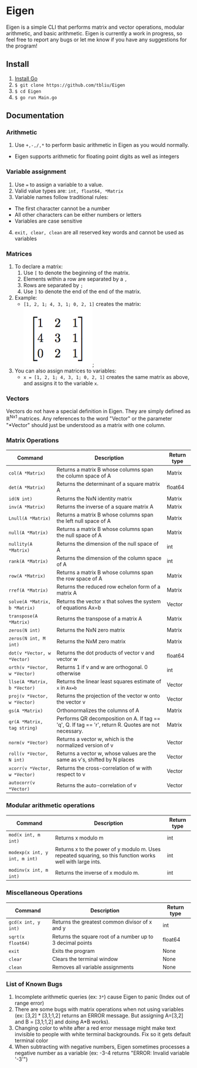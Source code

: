 # Eigen
Eigen is a simple CLI that performs matrix and vector operations, modular arithmetic, and basic arithmetic. 
Eigen is currently a work in progress, so feel free to report any bugs or let me know if you have any suggestions for the program!

## Install
1. [Install Go](https://golang.org/dl/)
2. `$ git clone https://github.com/tbliu/Eigen`
3. `$ cd Eigen`
4. `$ go run Main.go`

## Documentation 

### Arithmetic
1. Use `+,-,/,*` to perform basic arithmetic in Eigen as you would normally.
  * Eigen supports arithmetic for floating point digits as well as integers
  
### Variable assignment
1. Use `=` to assign a variable to a value.
2. Valid value types are: `int, float64, *Matrix`
3. Variable names follow traditional rules:
  * The first character cannot be a number
  * All other characters can be either numbers or letters
  * Variables are case sensitive 
4. `exit, clear, clean` are all reserved key words and cannot be used as variables

### Matrices
1. To declare a matrix:
    1. Use `[` to denote the beginning of the matrix.
    2. Elements within a row are separated by a `,`
    3. Rows are separated by `;`
    4. Use `]` to denote the end of the end of the matrix.
2. Example:
    * `[1, 2, 1; 4, 3, 1; 0, 2, 1]` creates the matrix: <br />
    ![alt text](https://github.com/tbliu/Eigen/blob/master/assets/images/matrix_example_3x3.jpg.png "Example matrix");
3. You can also assign matrices to variables: 
    * `x = [1, 2, 1; 4, 3, 1; 0, 2, 1]` creates the same matrix as above, and assigns it to the variable `x`.

### Vectors
Vectors do not have a special definition in Eigen. They are simply defined as ℝ<sup>Nx1</sup> matrices. Any references to the word "Vector" or the parameter "\*Vector" should just be understood as a matrix with one column.
    
### Matrix Operations
Command                              | Description                                                    | Return type
------------------------------------ | -------------                                                  | --------------
`col(A *Matrix)`                     | Returns a matrix B whose columns span the column space of A    | Matrix
`det(A *Matrix)`                     | Returns the determinant of a square matrix A                   | float64
`id(N int)`                          | Returns the NxN identity matrix                                | Matrix
`inv(A *Matrix)`                     | Returns the inverse of a square matrix A                       | Matrix
`Lnull(A *Matrix)`                   | Returns a matrix B whose columns span the left null space of A | Matrix
`null(A *Matrix)`                    | Returns a matrix B whose columns span the null space of A      | Matrix
`nullity(A *Matrix)`                 | Returns the dimension of the null space of A                   | int
`rank(A *Matrix)`                    | Returns the dimension of the column space of A                 | int
`row(A *Matrix)`                     | Returns a matrix B whose columns span the row space of A       | Matrix
`rref(A *Matrix)`                    | Returns the reduced row echelon form of a matrix A             | Matrix
`solve(A *Matrix, b *Matrix)`        | Returns the vector x that solves the system of equations Ax=b  | Vector 
`transpose(A *Matrix)`               | Returns the transpose of a matrix A                            | Matrix
`zeros(N int)`                       | Returns the NxN zero matrix                                    | Matrix
`zeros(N int, M int)`                | Returns the NxM zero matrix                                    | Matrix
`dot(v *Vector, w *Vector)`          | Returns the dot products of vector v and vector w              | float64
`orth(v *Vector, w *Vector)`         | Returns 1 if v and w are orthogonal. 0 otherwise               | int
`llse(A *Matrix, b *Vector)`         | Returns the linear least squares estimate of `x` in `Ax=b`     | Vector
`proj(v *Vector, w *Vector)`         | Returns the projection of the vector w onto the vector v       | Vector
`gs(A *Matrix)`                      | Orthonormalizes the columns of A                               | Matrix
`qr(A *Matrix, tag string)`          | Performs QR decomposition on A. If tag == 'q', Q. If tag == 'r', return R. Quotes are not necessary. | Matrix 
`norm(v *Vector)`                    | Returns a vector w, which is the normalized version of v       | Vector
`roll(v *Vector, N int)`             | Returns a vector w, whose values are the same as v's, shifted by N places | Vector
`xcorr(v *Vector, w *Vector)`        | Returns the cross-correlation of w with respect to v           | Vector
`autocorr(v *Vector)`                | Returns the auto-correlation of v                              | Vector

### Modular arithmetic operations
Command                              | Description                                                    | Return type
------------------------------------ | -------------                                                  | --------------
`mod(x int, m int)`                  | Returns x modulo m                                             | int
`modexp(x int, y int, m int)`        | Returns x to the power of y modulo m. Uses repeated squaring, so this function works well with large ints. | int
`modinv(x int, m int)`               | Returns the inverse of x modulo m.                             | int

### Miscellaneous Operations
Command                              | Description                                                    | Return type
------------------------------------ | -------------                                                  | --------------
`gcd(x int, y int)`                  | Returns the greatest common divisor of x and y                 | int
`sqrt(x float64)`                    | Returns the square root of a number up to 3 decimal points     | float64
`exit`                               | Exits the program                                              | None
`clear`                              | Clears the terminal window                                     | None
`clean`                              | Removes all variable assignments                               | None

### List of Known Bugs 
1. Incomplete arithmetic queries (ex: `3*`) cause Eigen to panic (Index out of range error)
2. There are some bugs with matrix operations when not using variables (ex: [3,2] \* [3,1;1,2] returns an ERROR message. But assigning A=[3,2] and B = [3,1;1,2] and doing A\*B works).
3. Changing color to white after a red error message might make text invisible to people with white terminal backgrounds. Fix so it gets default terminal color
4. When subtracting with negative numbers, Eigen sometimes processes a negative number as a variable (ex: -3-4 returns "ERROR: Invalid variable '-3'")
